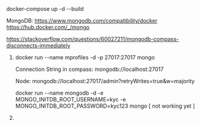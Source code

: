 
docker-compose up -d --build

MongoDB:   https://www.mongodb.com/compatibility/docker
https://hub.docker.com/_/mongo


https://stackoverflow.com/questions/60027211/mongodb-compass-disconnects-immediately


1.  docker run --name mprofiles -d -p 27017:27017 mongo

    Connection String in compass: mongodb://localhost:27017

    Node: mongodb://localhost:27017/admin?retryWrites=true&w=majority

    docker run --name mongodb -d -e MONGO_INITDB_ROOT_USERNAME=kyc -e MONGO_INITDB_ROOT_PASSWORD=kyc123 mongo   [ not working yet ]

2.  